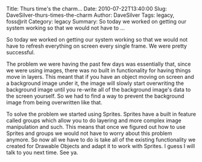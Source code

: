 Title: Thurs time's the charm...
Date: 2010-07-22T13:40:00
Slug: DaveSilver-thurs-times-the-charm
Author: DaveSilver
Tags: legacy, foss@rit
Category: legacy
Summary: So today we worked on getting our system working so that we would not have to ... 

So today we worked on getting our system working so that we would not have to
refresh everything on screen every single frame. We were pretty successful.

The problem we were having the past few days was essentially that, since we
were using images, there was no built in functionality for having things move
in layers. This meant that if you have an object moving on screen and a
background image under it, the image will slowly start overwriting the
background image until you re-write all of the background image's data to the
screen yourself. So we had to find a way to prevent the background image from
being overwritten like that.

To solve the problem we started using Sprites. Sprites have a built in feature
called groups which allow you to do layering and more complex image
manipulation and such. This means that once we figured out how to use Sprites
and groups we would not have to worry about this problem anymore. So now all
we have to do is take all of the existing functionality we created for
Drawable Objects and adapt it to work with Sprites. I guess I will talk to you
next time. See ya.


